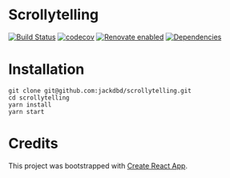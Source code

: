 # Scrollytelling

[![Build Status](https://travis-ci.org/jackdbd/scrollytelling.svg?branch=master)](https://travis-ci.org/jackdbd/scrollytelling) [![codecov](https://codecov.io/gh/jackdbd/scrollytelling/branch/master/graph/badge.svg)](https://codecov.io/gh/jackdbd/scrollytelling) [![Renovate enabled](https://img.shields.io/badge/renovate-enabled-brightgreen.svg)](https://renovateapp.com/) [![Dependencies](https://david-dm.org/jackdbd/scrollytelling.svg)](https://david-dm.org/jackdbd/scrollytelling)


# Installation

```
git clone git@github.com:jackdbd/scrollytelling.git
cd scrollytelling
yarn install
yarn start
```


# Credits

This project was bootstrapped with [Create React App](https://github.com/facebookincubator/create-react-app).
